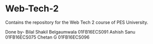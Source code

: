 # Web-Tech-2
Contains the repository for the Web Tech 2 course of PES University.

Done by-
Bilal Shakil Belgaumwala  01FB16ECS091
Ashish Sanu               01FB16ECS075
Chetan G                  01FB16ECS096
